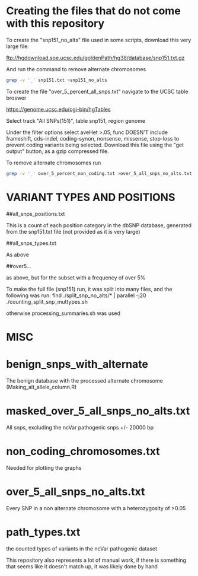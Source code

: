  # Creating the files that do not come with this repository
 
 To create the "snp151_no_alts" file used in some scripts, download this very large file:
 
 
 ftp://hgdownload.soe.ucsc.edu/goldenPath/hg38/database/snp151.txt.gz
 
 
 And run the command to remove alternate chromosomes
 ```bash
 grep -v '_' snp151.txt >snp151_no_alts 
 ```
 
 To create the file "over_5_percent_all_snps.txt" navigate to the UCSC table broswer
 
 https://genome.ucsc.edu/cgi-bin/hgTables
 
 Select track "All SNPs(151)", table snp151, region genome
 
 Under the filter options select aveHet >.05, func DOESN'T include frameshift, cds-indel, coding-synon, nonsense, missense, stop-loss to prevent coding variants being selected. Download this file using the "get output" button, as a gzip compressed file. 
 
 To remove alternate chromosomes run
 ```bash
 grep -v '_' over_5_percent_non_coding.txt >over_5_all_snps_no_alts.txt
```
 
 
 # VARIANT TYPES AND POSITIONS

##all_snps_positions.txt

This is a count of each position category in the dbSNP database, generated from the snp151.txt file (not provided as it is very large) 

##all_snps_types.txt 

As above

##over5...

as above, but for the subset with a frequency of over 5%

To make the full file (snp151) run, it was split into many files, and the following was run: 
find ./split_snp_no_alts/* | parallel -j20 ./counting_split_snp_muttypes.sh

otherwise processing_summaries.sh was used


# MISC

# benign_snps_with_alternate

The benign database with the processed alternate chromosome (Making_alt_allele_column.R)

# masked_over_5_all_snps_no_alts.txt

All snps, excluding the ncVar pathogenic snps +/- 20000 bp 

# non_coding_chromosomes.txt

Needed for plotting the graphs

# over_5_all_snps_no_alts.txt

Every SNP in a non alternate chromosome with a heterozygosity of >0.05


# path_types.txt

the counted types of variants in the ncVar pathogenic dataset



This repository also represents a lot of manual work, if there is something that seems like it doesn't match up, it was likely done by hand

